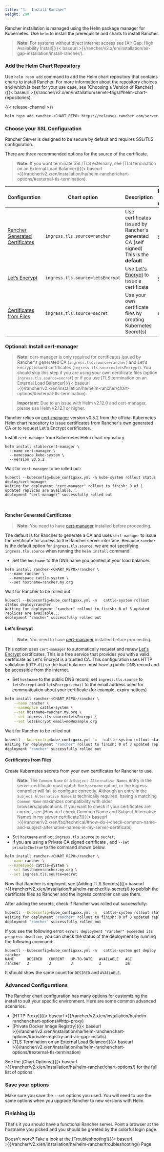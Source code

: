 ```yaml
---
title: "4.  Install Rancher"
weight: 200
---
```


Rancher installation is managed using the Helm package manager for Kubernetes.  Use `helm` to install the prerequisite and charts to install Rancher.

> **Note:** For systems without direct internet access see [Air Gap: High Availability Install]({{< baseurl >}}/rancher/v2.x/en/installation/air-gap-installation/install-rancher/).

### Add the Helm Chart Repository

Use `helm repo add` command to add the Helm chart repository that contains charts to install Rancher. For more information about the repository choices and which is best for your use case, see [Choosing a Version of Rancher]({{< baseurl >}}/rancher/v2.x/en/installation/server-tags/#helm-chart-repositories).

{{< release-channel >}}

```bash
helm repo add rancher-<CHART_REPO> https://releases.rancher.com/server-charts/<CHART_REPO>
```

### Choose your SSL Configuration

Rancher Server is designed to be secure by default and requires SSL/TLS configuration.

There are three recommended options for the source of the certificate.

> **Note:** If you want terminate SSL/TLS externally, see [TLS termination on an External Load Balancer]({{< baseurl >}}/rancher/v2.x/en/installation/ha/helm-rancher/chart-options/#external-tls-termination).

| Configuration | Chart option | Description | Requires cert-manager |
|-----|-----|-----|-----|
| [Rancher Generated Certificates](#rancher-generated-certificates) | `ingress.tls.source=rancher` | Use certificates issued by Rancher's generated CA (self signed)<br/>This is the **default** | [yes](#optional-install-cert-manager) |
| [Let’s Encrypt](#let-s-encrypt) | `ingress.tls.source=letsEncrypt` | Use [Let's Encrypt](https://letsencrypt.org/) to issue a certificate | [yes](#optional-install-cert-manager) |
| [Certificates from Files](#certificates-from-files) | `ingress.tls.source=secret` | Use your own certificate files by creating Kubernetes Secret(s) | no |

### Optional: Install cert-manager

> **Note:** cert-manager is only required for certificates issued by Rancher's generated CA (`ingress.tls.source=rancher`) and Let's Encrypt issued certificates (`ingress.tls.source=letsEncrypt`). You should skip this step if you are using your own certificate files (option `ingress.tls.source=secret`) or if you use [TLS termination on an External Load Balancer]({{< baseurl >}}/rancher/v2.x/en/installation/ha/helm-rancher/chart-options/#external-tls-termination).

> **Important:** Due to an issue with Helm v2.12.0 and cert-manager, please use Helm v2.12.1 or higher.

Rancher relies on [cert-manager](https://github.com/kubernetes/charts/tree/master/stable/cert-manager) version v0.5.2 from the official Kubernetes Helm chart repository to issue certificates from Rancher's own generated CA or to request Let's Encrypt certificates.


Install `cert-manager` from Kubernetes Helm chart repository.

```
helm install stable/cert-manager \
  --name cert-manager \
  --namespace kube-system \
  --version v0.5.2
```

Wait for `cert-manager` to be rolled out:

```
kubectl --kubeconfig=kube_configxxx.yml -n kube-system rollout status deploy/cert-manager
Waiting for deployment "cert-manager" rollout to finish: 0 of 1 updated replicas are available...
deployment "cert-manager" successfully rolled out
```

<br/>

#### Rancher Generated Certificates

> **Note:** You need to have [cert-manager](#optional-install-cert-manager) installed before proceeding.

The default is for Rancher to generate a CA and uses `cert-manager` to issue the certificate for access to the Rancher server interface. Because `rancher` is the default option for `ingress.tls.source`, we are not specifying `ingress.tls.source` when running the `helm install` command.

- Set the `hostname` to the DNS name you pointed at your load balancer.

```
helm install rancher-<CHART_REPO>/rancher \
  --name rancher \
  --namespace cattle-system \
  --set hostname=rancher.my.org
```

Wait for Rancher to be rolled out:

```
kubectl --kubeconfig=kube_configxxx.yml -n   cattle-system rollout status deploy/rancher
Waiting for deployment "rancher" rollout to finish: 0 of 3 updated replicas are available...
deployment "rancher" successfully rolled out
```

#### Let's Encrypt

> **Note:** You need to have [cert-manager](#optional-install-cert-manager) installed before proceeding.

This option uses `cert-manager` to automatically request and renew [Let's Encrypt](https://letsencrypt.org/) certificates. This is a free service that provides you with a valid certificate as Let's Encrypt is a trusted CA. This configuration uses HTTP validation (`HTTP-01`) so the load balancer must have a public DNS record and be accessible from the internet.

- Set `hostname` to the public DNS record, set `ingress.tls.source` to `letsEncrypt` and `letsEncrypt.email` to the email address used for communication about your certificate (for example, expiry notices)

```bash
helm install rancher-<CHART_REPO>/rancher \
    --name rancher \
    --namespace cattle-system \
    --set hostname=rancher.my.org \
    --set ingress.tls.source=letsEncrypt \
    --set letsEncrypt.email=me@example.org
```

Wait for Rancher to be rolled out:

```bash
kubectl --kubeconfig=kube_configxxx.yml -n   cattle-system rollout status deploy/rancher
Waiting for deployment "rancher" rollout to finish: 0 of 3 updated replicas are available...
deployment "rancher" successfully rolled out
```

#### Certificates from Files

Create Kubernetes secrets from your own certificates for Rancher to use.

> **Note:** The `Common Name` or a `Subject Alternative Names` entry in the server certificate must match the `hostname` option, or the ingress controller will fail to configure correctly. Although an entry in the `Subject Alternative Names` is technically required, having a matching `Common Name` maximizes compatibility with older browsers/applications. If you want to check if your certificates are correct, see [How do I check Common Name and Subject Alternative Names in my server certificate?]({{< baseurl >}}/rancher/v2.x/en/faq/technical/#how-do-i-check-common-name-and-subject-alternative-names-in-my-server-certificate)

- Set `hostname` and set `ingress.tls.source` to `secret`.
- If you are using a Private CA signed certificate , add `--set privateCA=true` to the command shown below.

```bash
helm install rancher-<CHART_REPO>/rancher \
  --name rancher \
  --namespace cattle-system \
  --set hostname=rancher.my.org \
  --set ingress.tls.source=secret
```

Now that Rancher is deployed, see [Adding TLS Secrets]({{< baseurl >}}/rancher/v2.x/en/installation/ha/helm-rancher/tls-secrets/) to publish the certificate files so Rancher and the ingress controller can use them.

After adding the secrets, check if Rancher was rolled out successfully:

```bash
kubectl --kubeconfig=kube_configxxx.yml -n   cattle-system rollout status deploy/rancher
Waiting for deployment "rancher" rollout to finish: 0 of 3 updated replicas are available...
deployment "rancher" successfully rolled out
```

If you see the following error: `error: deployment "rancher" exceeded its progress deadline`, you can check the status of the deployment by running the following command:

```
kubectl --kubeconfig=kube_configxxx.yml -n   cattle-system get deploy rancher
NAME      DESIRED   CURRENT   UP-TO-DATE   AVAILABLE   AGE
rancher   3         3         3            3           3m
```

It should show the same count for `DESIRED` and `AVAILABLE`.

### Advanced Configurations

The Rancher chart configuration has many options for customizing the install to suit your specific environment. Here are some common advanced scenarios.

* [HTTP Proxy]({{< baseurl >}}/rancher/v2.x/en/installation/ha/helm-rancher/chart-options/#http-proxy)
* [Private Docker Image Registry]({{< baseurl >}}/rancher/v2.x/en/installation/ha/helm-rancher/chart-options/#private-registry-and-air-gap-installs)
* [TLS Termination on an External Load Balancer]({{< baseurl >}}/rancher/v2.x/en/installation/ha/helm-rancher/chart-options/#external-tls-termination)

See the [Chart Options]({{< baseurl >}}/rancher/v2.x/en/installation/ha/helm-rancher/chart-options/) for the full list of options.

### Save your options

Make sure you save the `--set` options you used. You will need to use the same options when you upgrade Rancher to new versions with Helm.

### Finishing Up

That's it you should have a functional Rancher server. Point a browser at the hostname you picked and you should be greeted by the colorful login page.

Doesn't work? Take a look at the [Troubleshooting]({{< baseurl >}}/rancher/v2.x/en/installation/ha/helm-rancher/troubleshooting/) Page
